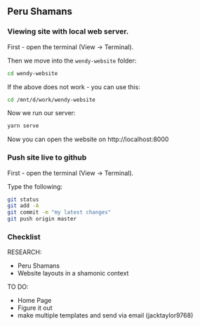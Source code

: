 ## Peru Shamans

### Viewing site with local web server.

First - open the terminal (View -> Terminal).

Then we move into the `wendy-website` folder:

```bash
cd wendy-website
```

If the above does not work - you can use this:

```bash
cd /mnt/d/work/wendy-website
```

Now we run our server:

```bash
yarn serve
```

Now you can open the website on http://localhost:8000

### Push site live to github

First - open the terminal (View -> Terminal).

Type the following:

```bash
git status
git add -A
git commit -m "my latest changes"
git push origin master
```

### Checklist

RESEARCH: 
- Peru Shamans
- Website layouts in a shamonic context 

TO DO:
- Home Page
- Figure it out 
- make multiple templates and send via email (jacktaylor9768)